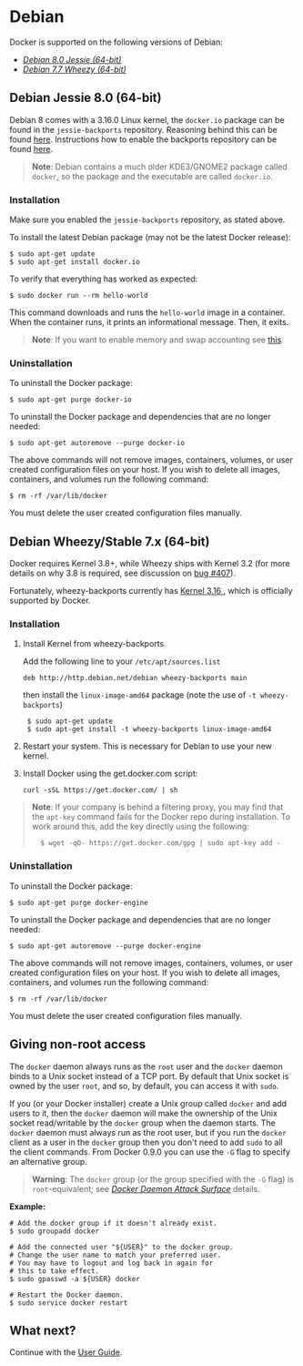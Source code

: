 <!--[metadata]>
+++
title = "Installation on Debian"
description = "Instructions for installing Docker on Debian."
keywords = ["Docker, Docker documentation, installation,  debian"]
[menu.main]
parent = "smn_linux"
+++
<![end-metadata]-->

# Debian

Docker is supported on the following versions of Debian:

 - [*Debian 8.0 Jessie (64-bit)*](#debian-jessie-80-64-bit)
 - [*Debian 7.7 Wheezy (64-bit)*](#debian-wheezy-stable-7-x-64-bit)

## Debian Jessie 8.0 (64-bit)

Debian 8 comes with a 3.16.0 Linux kernel, the `docker.io` package can be found in the `jessie-backports` repository. Reasoning behind this can be found <a href="https://lists.debian.org/debian-release/2015/03/msg00685.html" target="_blank">here</a>. Instructions how to enable the backports repository can be found <a href="http://backports.debian.org/Instructions/" target="_blank">here</a>.

> **Note**:
> Debian contains a much older KDE3/GNOME2 package called ``docker``, so the
> package and the executable are called ``docker.io``.

### Installation

Make sure you enabled the `jessie-backports` repository, as stated above.

To install the latest Debian package (may not be the latest Docker release):

    $ sudo apt-get update
    $ sudo apt-get install docker.io

To verify that everything has worked as expected:

    $ sudo docker run --rm hello-world

This command downloads and runs the `hello-world` image in a container. When the
container runs, it prints an informational message. Then, it exits.

> **Note**:
> If you want to enable memory and swap accounting see
> [this](/installation/ubuntulinux/#memory-and-swap-accounting).

### Uninstallation

To uninstall the Docker package:

    $ sudo apt-get purge docker-io

To uninstall the Docker package and dependencies that are no longer needed:

    $ sudo apt-get autoremove --purge docker-io

The above commands will not remove images, containers, volumes, or user created
configuration files on your host. If you wish to delete all images, containers,
and volumes run the following command:

    $ rm -rf /var/lib/docker

You must delete the user created configuration files manually.

## Debian Wheezy/Stable 7.x (64-bit)

Docker requires Kernel 3.8+, while Wheezy ships with Kernel 3.2 (for more details
on why 3.8 is required, see discussion on
[bug #407](https://github.com/docker/docker/issues/407)).

Fortunately, wheezy-backports currently has [Kernel 3.16
](https://packages.debian.org/search?suite=wheezy-backports&section=all&arch=any&searchon=names&keywords=linux-image-amd64),
which is officially supported by Docker.

### Installation

1. Install Kernel from wheezy-backports

    Add the following line to your `/etc/apt/sources.list`

    `deb http://http.debian.net/debian wheezy-backports main`

    then install the `linux-image-amd64` package (note the use of
    `-t wheezy-backports`)

        $ sudo apt-get update
        $ sudo apt-get install -t wheezy-backports linux-image-amd64

2. Restart your system. This is necessary for Debian to use your new kernel.

3. Install Docker using the get.docker.com script:

    `curl -sSL https://get.docker.com/ | sh`

>**Note**: If your company is behind a filtering proxy, you may find that the
>`apt-key`
>command fails for the Docker repo during installation. To work around this,
>add the key directly using the following:
>
>       $ wget -qO- https://get.docker.com/gpg | sudo apt-key add -

### Uninstallation

To uninstall the Docker package:

    $ sudo apt-get purge docker-engine

To uninstall the Docker package and dependencies that are no longer needed:

    $ sudo apt-get autoremove --purge docker-engine

The above commands will not remove images, containers, volumes, or user created
configuration files on your host. If you wish to delete all images, containers,
and volumes run the following command:

    $ rm -rf /var/lib/docker

You must delete the user created configuration files manually.

## Giving non-root access

The `docker` daemon always runs as the `root` user and the `docker`
daemon binds to a Unix socket instead of a TCP port. By default that
Unix socket is owned by the user `root`, and so, by default, you can
access it with `sudo`.

If you (or your Docker installer) create a Unix group called `docker`
and add users to it, then the `docker` daemon will make the ownership of
the Unix socket read/writable by the `docker` group when the daemon
starts. The `docker` daemon must always run as the root user, but if you
run the `docker` client as a user in the `docker` group then you don't
need to add `sudo` to all the client commands. From Docker 0.9.0 you can
use the `-G` flag to specify an alternative group.

> **Warning**:
> The `docker` group (or the group specified with the `-G` flag) is
> `root`-equivalent; see [*Docker Daemon Attack Surface*](
> /articles/security/#docker-daemon-attack-surface) details.

**Example:**

    # Add the docker group if it doesn't already exist.
    $ sudo groupadd docker

    # Add the connected user "${USER}" to the docker group.
    # Change the user name to match your preferred user.
    # You may have to logout and log back in again for
    # this to take effect.
    $ sudo gpasswd -a ${USER} docker

    # Restart the Docker daemon.
    $ sudo service docker restart


## What next?

Continue with the [User Guide](/userguide/).
